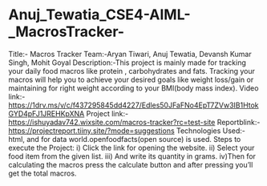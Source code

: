 # Anuj_Tewatia_CSE4-AIML-_MacrosTracker-
Title:- Macros Tracker
Team:-Aryan Tiwari, Anuj Tewatia, Devansh Kumar Singh, Mohit Goyal
Description:-This project is mainly made for tracking your daily food macros like protein , carbohydrates and fats.  Tracking your macros will help you to achieve your desired goals like weight loss/gain or maintaining for right weight according to your BMI(body mass index). 
Video link:- https://1drv.ms/v/c/f437295845dd4227/Edles50JFaFNo4EpT7ZVw3IB1HtokGYD4pFJ1JREHKpXNA
Project link:- https://ishuyadav742.wixsite.com/macros-tracker?rc=test-site
Reportblink:- https://projectreport.tiiny.site/?mode=suggestions
Technologies Used:- html, and for data world.openfoodfacts(open source) is used.
Steps to execute the Project: i) Click the link for opening the website.
ii) Select your food item from the given list.
iii) And write its quantity in grams.
iv)Then for calculating the macros press the calculate button and after pressing you’ll get the total macros.

